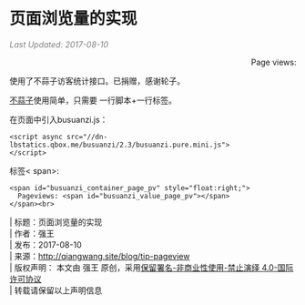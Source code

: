 # 页面浏览量的实现

<i style="color:grey">Last Updated: 2017-08-10</i>  
<script async src="//dn-lbstatics.qbox.me/busuanzi/2.3/busuanzi.pure.mini.js"></script>
<span id="busuanzi_container_page_pv" style="float:right;">
  Page views: <span id="busuanzi_value_page_pv"></span>
</span><br>



使用了不蒜子访客统计接口。已捐赠，感谢轮子。

[不蒜子](http://ibruce.info/2015/04/04/busuanzi/)使用简单，只需要 一行脚本+一行标签。


在页面中引入busuanzi.js：

    <script async src="//dn-lbstatics.qbox.me/busuanzi/2.3/busuanzi.pure.mini.js">
    </script>

标签< span>:

    <span id="busuanzi_container_page_pv" style="float:right;">
      Pageviews: <span id="busuanzi_value_page_pv"></span>
    </span><br>


| 标题：页面浏览量的实现   
| 作者：强王  
| 发布：2017-08-10  
| 来源：http://qiangwang.site/blog/tip-pageview  
| 版权声明： 本文由 强王 原创，采用[保留署名-非商业性使用-禁止演绎 4.0-国际许可协议](https://creativecommons.org/licenses/by-nc-nd/4.0/deed.zh)  
| 转载请保留以上声明信息
